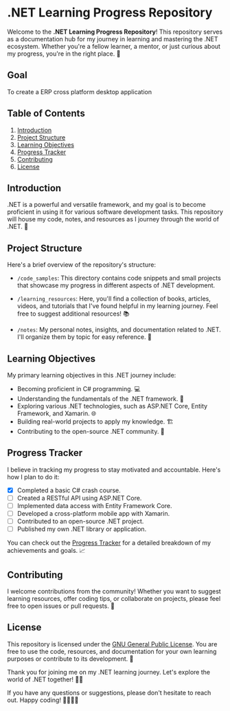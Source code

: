 # .NET Learning Progress Repository

Welcome to the **.NET Learning Progress Repository**! This repository serves as a documentation hub for my journey in learning and mastering the .NET ecosystem. Whether you're a fellow learner, a mentor, or just curious about my progress, you're in the right place. 🎉

## Goal
To create a ERP cross platform desktop application


## Table of Contents

1. [Introduction](#introduction)
2. [Project Structure](#project-structure)
3. [Learning Objectives](#learning-objectives)
4. [Progress Tracker](#progress-tracker)
5. [Contributing](#contributing)
6. [License](#license)

## Introduction

.NET is a powerful and versatile framework, and my goal is to become proficient in using it for various software development tasks. This repository will house my code, notes, and resources as I journey through the world of .NET. 🚀

## Project Structure

Here's a brief overview of the repository's structure:

- `/code_samples`: This directory contains code snippets and small projects that showcase my progress in different aspects of .NET development.

- `/learning_resources`: Here, you'll find a collection of books, articles, videos, and tutorials that I've found helpful in my learning journey. Feel free to suggest additional resources! 📚

- `/notes`: My personal notes, insights, and documentation related to .NET. I'll organize them by topic for easy reference. 📝

## Learning Objectives

My primary learning objectives in this .NET journey include:

- Becoming proficient in C# programming. 💻
- Understanding the fundamentals of the .NET framework. 🧩
- Exploring various .NET technologies, such as ASP.NET Core, Entity Framework, and Xamarin. 🌐
- Building real-world projects to apply my knowledge. 🏗️
- Contributing to the open-source .NET community. 🤝

## Progress Tracker

I believe in tracking my progress to stay motivated and accountable. Here's how I plan to do it:

- [x] Completed a basic C# crash course.
- [ ] Created a RESTful API using ASP.NET Core.
- [ ] Implemented data access with Entity Framework Core.
- [ ] Developed a cross-platform mobile app with Xamarin.
- [ ] Contributed to an open-source .NET project.
- [ ] Published my own .NET library or application.

You can check out the [Progress Tracker](progress_tracker.md) for a detailed breakdown of my achievements and goals. 📈

## Contributing

I welcome contributions from the community! Whether you want to suggest learning resources, offer coding tips, or collaborate on projects, please feel free to open issues or pull requests. 🤗

## License

This repository is licensed under the [GNU General Public License](LICENSE). You are free to use the code, resources, and documentation for your own learning purposes or contribute to its development. 📜

Thank you for joining me on my .NET learning journey. Let's explore the world of .NET together! 🚀🔥

If you have any questions or suggestions, please don't hesitate to reach out. Happy coding! 👩‍💻👨‍💻

